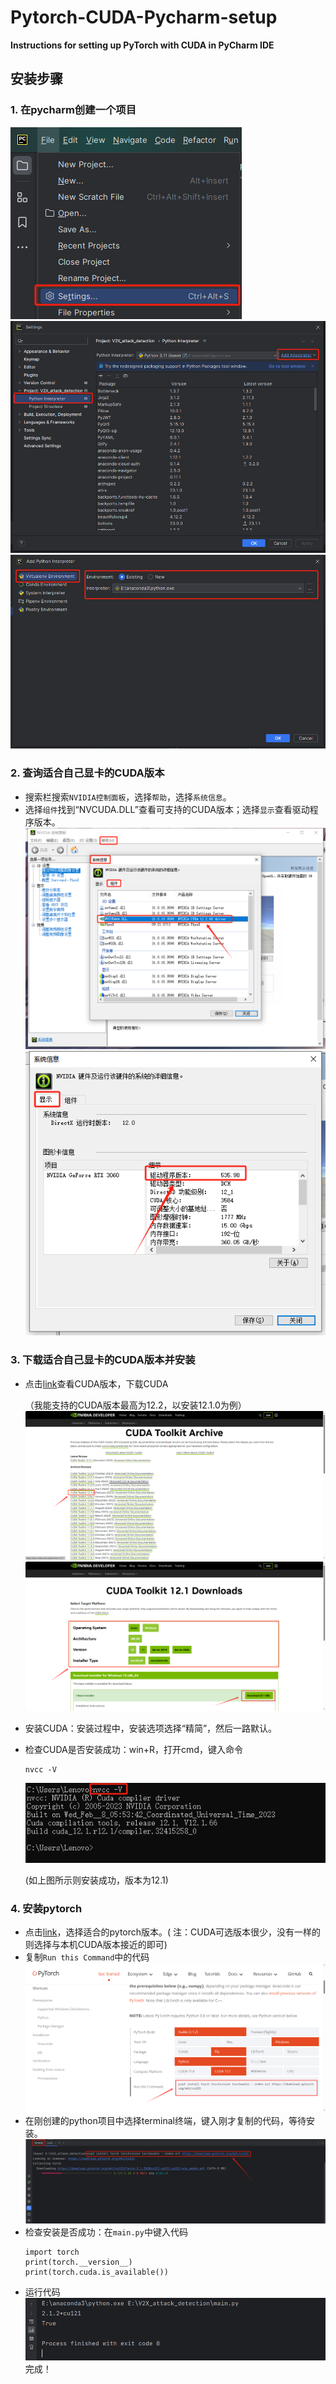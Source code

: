 # Pytorch-CUDA-Pycharm-setup
**Instructions for setting up PyTorch with CUDA in PyCharm IDE**
## 安装步骤
### 1. 在pycharm创建一个项目
![](./image/image3.jpg)
![](./image/image4.jpg)
![](./image/image5.jpg)
### 2. 查询适合自己显卡的CUDA版本
- 搜索栏搜索`NVIDIA控制面板`，选择`帮助`，选择`系统信息`。
- 选择`组件`找到“NVCUDA.DLL”查看可支持的CUDA版本；选择`显示`查看驱动程序版本。
![](./image/image1.jpg)
![](./image/image2.jpg)
### 3. 下载适合自己显卡的CUDA版本并安装
- 点击[link](https://developer.nvidia.com/cuda-toolkit-archive)查看CUDA版本，下载CUDA

    （我能支持的CUDA版本最高为12.2，以安装12.1.0为例）![](./image/image6.jpg)
![](./image/image7.jpg)
- 安装CUDA：安装过程中，安装选项选择“精简”，然后一路默认。
- 检查CUDA是否安装成功：win+R，打开cmd，键入命令
    ````
    nvcc -V
    ````
    ![](./image/image8.png)
    
    (如上图所示则安装成功，版本为12.1)
### 4. 安装pytorch
- 点击[link](https://pytorch.org/get-started/locally/)，选择适合的pytorch版本。( 注：CUDA可选版本很少，没有一样的则选择与本机CUDA版本接近的即可)
- 复制`Run this Command`中的代码
![](./image/image9.jpg)
- 在刚创建的python项目中选择terminal终端，键入刚才复制的代码，等待安装。
![](./image/image10.jpg)
- 检查安装是否成功：在`main.py`中键入代码
    ````
    import torch
    print(torch.__version__)
    print(torch.cuda.is_available())
    ````
- 运行代码
![](./image/image11.jpg)
完成！